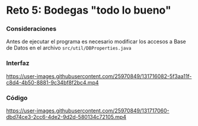 # Reto 5: Bodegas "todo lo bueno"

### Consideraciones
Antes de ejecutar el programa es necesario modificar los accesos a Base de Datos en el archivo `src/util/DBProperties.java`

### Interfaz

https://user-images.githubusercontent.com/25970849/131716082-5f3aa11f-c8d4-4b50-8881-9c34bf8f2bc4.mp4


### Código

https://user-images.githubusercontent.com/25970849/131717060-dbd74ce3-2cc6-4de2-9d2d-580134c72105.mp4


